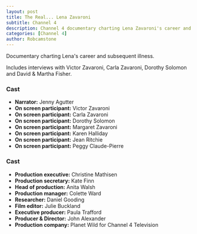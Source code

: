 ```yaml
---
layout: post
title: The Real... Lena Zavaroni
subtitle: Channel 4
description: Channel 4 documentary charting Lena Zavaroni's career and subsequent illness. Click the link for more details.
categories: [Channel 4]
author: Robcamstone
---
```


Documentary charting Lena's career and subsequent illness.

Includes interviews with Victor Zavaroni, Carla Zavaroni, Dorothy Solomon and David &amp; Martha Fisher.

###  Cast
* **Narrator:** Jenny Agutter
* **On screen participant:** Victor Zavaroni
* **On screen participant:** Carla Zavaroni
* **On screen participant:** Dorothy Solomon
* **On screen participant:** Margaret Zavaroni
* **On screen participant:** Karen Halliday
* **On screen participant:** Jean Ritchie
* **On screen participant:** Peggy Claude-Pierre

### Cast
* **Production executive:** Christine Mathisen
* **Production secretary:** Kate Finn
* **Head of production:** Anita Walsh
* **Production manager:** Colette Ward
* **Researcher:** Daniel Gooding
* **Film editor:** Julie Buckland
* **Executive producer:** Paula Trafford
* **Producer &amp; Director:** John Alexander
* **Production company:** Planet Wild for Channel 4 Television

